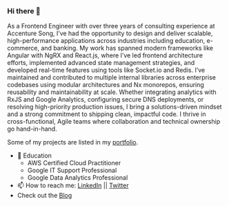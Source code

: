 ### Hi there 👋

<!--
**AnthonyM5/AnthonyM5** is a ✨ _special_ ✨ repository because its `README.md` (this file) appears on your GitHub profile.

Here are some ideas to get you started:

- 🔭 I’m currently working on ...

- 
- 🤔 I’m looking for help with ...
- 💬 Ask me about ...
- 📫 How to reach me: ...
- 😄 Pronouns: ...
- ⚡ Fun fact: ...
-->

As a Frontend Engineer with over three years of consulting experience at Accenture Song, I’ve had the opportunity to design and deliver scalable, high-performance applications across industries including education, e-commerce, and banking. My work has spanned modern frameworks like Angular with NgRX and React.js, where I’ve led frontend architecture efforts, implemented advanced state management strategies, and developed real-time features using tools like Socket.io and Redis. I’ve maintained and contributed to multiple internal libraries across enterprise codebases using modular architectures and Nx monorepos, ensuring reusability and maintainability at scale. Whether integrating analytics with RxJS and Google Analytics, configuring secure DNS deployments, or resolving high-priority production issues, I bring a solutions-driven mindset and a strong commitment to shipping clean, impactful code. I thrive in cross-functional, Agile teams where collaboration and technical ownership go hand-in-hand.

Some of my projects are listed in my [portfolio][4].

- 🌱 Education
  - AWS Certified Cloud Practitioner
  - Google IT Support Professional
  - Google Data Analytics Professional 
- 📫 How to reach me: [LinkedIn][2] || [Twitter][3]
- Check out the [Blog](https://anthonym5.github.io/my-awesome-blog/)

[2]:https://www.linkedin.com/in/anthonymai5/
[3]:https://twitter.com/Anthony76567225
[4]:https://anthonymportfolio.netlify.app/
